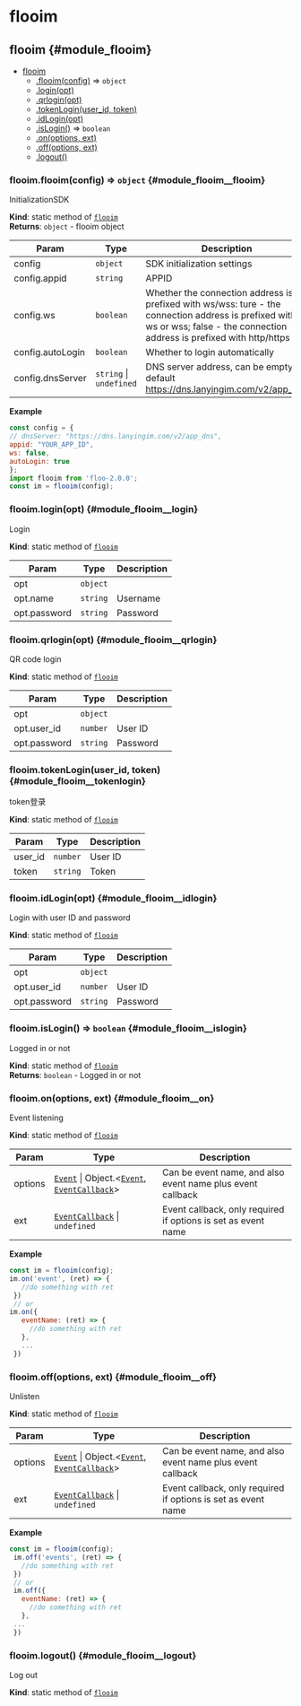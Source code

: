 # flooim
## flooim {#module_flooim}

* [flooim](#module_flooim)
    * [.flooim(config)](#module_flooim__flooim) ⇒ <code>object</code>
    * [.login(opt)](#module_flooim__login)
    * [.qrlogin(opt)](#module_flooim__qrlogin)
    * [.tokenLogin(user_id, token)](#module_flooim__tokenlogin)
    * [.idLogin(opt)](#module_flooim__idlogin)
    * [.isLogin()](#module_flooim__islogin) ⇒ <code>boolean</code>
    * [.on(options, ext)](#module_flooim__on)
    * [.off(options, ext)](#module_flooim__off)
    * [.logout()](#module_flooim__logout)

### flooim.flooim(config) ⇒ <code>object</code> {#module_flooim__flooim}
InitializationSDK

**Kind**: static method of [<code>flooim</code>](#module_flooim)  
**Returns**: <code>object</code> - flooim object  

| Param | Type | Description |
| --- | --- | --- |
| config | <code>object</code> | SDK initialization settings |
| config.appid | <code>string</code> | APPID |
| config.ws | <code>boolean</code> | Whether the connection address is prefixed with ws/wss: ture - the connection address is prefixed with ws or wss; false - the connection address is prefixed with http/https |
| config.autoLogin | <code>boolean</code> | Whether to login automatically |
| config.dnsServer | <code>string</code> &#124; <code>undefined</code> | DNS server address, can be empty, default https://dns.lanyingim.com/v2/app_dns |

**Example**  
```js
const config = {
// dnsServer: "https://dns.lanyingim.com/v2/app_dns",
appid: "YOUR_APP_ID",
ws: false,
autoLogin: true
};
import flooim from 'floo-2.0.0';
const im = flooim(config);
```
### flooim.login(opt) {#module_flooim__login}
Login

**Kind**: static method of [<code>flooim</code>](#module_flooim)  

| Param | Type | Description |
| --- | --- | --- |
| opt | <code>object</code> |  |
| opt.name | <code>string</code> | Username |
| opt.password | <code>string</code> | Password |

### flooim.qrlogin(opt) {#module_flooim__qrlogin}
QR code login

**Kind**: static method of [<code>flooim</code>](#module_flooim)  

| Param | Type | Description |
| --- | --- | --- |
| opt | <code>object</code> |  |
| opt.user_id | <code>number</code> | User ID |
| opt.password | <code>string</code> | Password |

### flooim.tokenLogin(user_id, token) {#module_flooim__tokenlogin}
token登录

**Kind**: static method of [<code>flooim</code>](#module_flooim)  

| Param | Type | Description |
| --- | --- | --- |
| user_id | <code>number</code> | User ID |
| token | <code>string</code> | Token |

### flooim.idLogin(opt) {#module_flooim__idlogin}
Login with user ID and password

**Kind**: static method of [<code>flooim</code>](#module_flooim)  

| Param | Type | Description |
| --- | --- | --- |
| opt | <code>object</code> |  |
| opt.user_id | <code>number</code> | User ID |
| opt.password | <code>string</code> | Password |

### flooim.isLogin() ⇒ <code>boolean</code> {#module_flooim__islogin}
Logged in or not

**Kind**: static method of [<code>flooim</code>](#module_flooim)  
**Returns**: <code>boolean</code> - Logged in or not  
### flooim.on(options, ext) {#module_flooim__on}
Event listening

**Kind**: static method of [<code>flooim</code>](#module_flooim)  

| Param | Type | Description |
| --- | --- | --- |
| options | [<code>Event</code>](types.md#module_types__event) &#124; Object.&lt;[<code>Event</code>](types.md#module_types__event), [<code>EventCallback</code>](types.md#module_types__eventcallback)&gt; | Can be event name, and also event name plus event callback |
| ext | [<code>EventCallback</code>](types.md#module_types__eventcallback) &#124; <code>undefined</code> | Event callback, only required if options is set as event name |

**Example**  
```js
const im = flooim(config);
im.on('event', (ret) => {
   //do something with ret
 })
 // or
im.on({
   eventName: (ret) => {
     //do something with ret
   },
   ...
 })
```
### flooim.off(options, ext) {#module_flooim__off}
Unlisten

**Kind**: static method of [<code>flooim</code>](#module_flooim)  

| Param | Type | Description |
| --- | --- | --- |
| options | [<code>Event</code>](types.md#module_types__event) &#124; Object.&lt;[<code>Event</code>](types.md#module_types__event), [<code>EventCallback</code>](types.md#module_types__eventcallback)&gt; | Can be event name, and also event name plus event callback |
| ext | [<code>EventCallback</code>](types.md#module_types__eventcallback) &#124; <code>undefined</code> | Event callback, only required if options is set as event name |

**Example**  
```js
const im = flooim(config);
 im.off('events', (ret) => {
   //do something with ret
 })
 // or
 im.off({
   eventName: (ret) => {
     //do something with ret
   },
 ...
 })
```
### flooim.logout() {#module_flooim__logout}
Log out

**Kind**: static method of [<code>flooim</code>](#module_flooim)  
